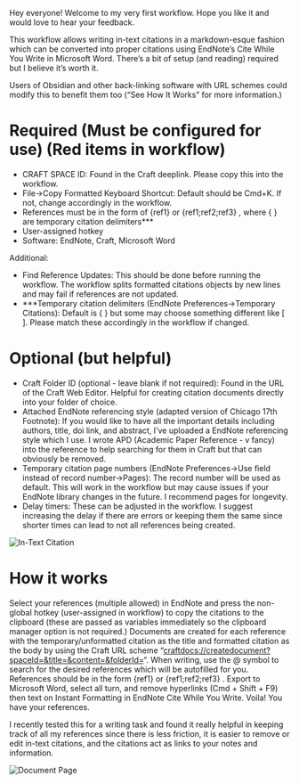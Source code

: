 Hey everyone! Welcome to my very first workflow. Hope you like it and would love to hear your feedback.

This workflow allows writing in-text citations in a markdown-esque fashion which can be converted into proper citations using EndNote’s Cite While You Write in Microsoft Word. There’s a bit of setup (and reading) required but I believe it’s worth it.

Users of Obsidian and other back-linking software with URL schemes could modify this to benefit them too (“See How It Works” for more information.)


# Required (Must be configured for use) (Red items in workflow)

- CRAFT SPACE ID: Found in the Craft deeplink. Please copy this into the workflow.
- File->Copy Formatted Keyboard Shortcut: Default should be Cmd+K. If not, change accordingly in the workflow.
- References must be in the form of {ref1} or {ref1;ref2;ref3} , where { } are temporary citation delimiters***
- User-assigned hotkey
- Software: EndNote, Craft, Microsoft Word

Additional:


- Find Reference Updates: This should be done before running the workflow. The workflow splits  formatted citations objects by new lines and may fail if references are not updated.
- ***Temporary citation delimiters (EndNote Preferences->Temporary Citations): Default is { } but some may choose something different like [ ]. Please match these accordingly in the workflow if changed.

# Optional (but helpful)

- Craft Folder ID (optional - leave blank if not required): Found in the URL of the Craft Web Editor. Helpful for creating citation documents directly into your folder of choice.
- Attached EndNote referencing style (adapted version of Chicago 17th Footnote): If you would like to have all the important details including authors, title, doi link, and abstract, I’ve uploaded a EndNote referencing style which I use. I wrote APD (Academic Paper Reference - v fancy) into the reference to help searching for them in Craft but that can obviously be removed.
- Temporary citation page numbers (EndNote Preferences->Use field instead of record number->Pages): The record number will be used as default. This will work in the workflow but may cause issues if your EndNote library changes in the future. I recommend pages for longevity.
- Delay timers: These can be adjusted in the workflow. I suggest increasing the delay if there are errors or keeping them the same since shorter times can lead to not all references being created. 

![In-Text Citation](https://user-images.githubusercontent.com/89093232/129806584-8d732927-1f50-4574-81c8-a52dc08a2a38.png)

# How it works


Select your references (multiple allowed) in EndNote and press the non-global hotkey (user-assigned in workflow) to copy the citations to the clipboard (these are passed as variables immediately so the clipboard manager option is not required.) Documents are created for each reference with the temporary/unformatted citation as the title and formatted citation as the body by using the Craft URL scheme “[craftdocs://createdocument?spaceId=&title=&content=&folderId=](craftdocs://createdocument?spaceId=&title=&content=&folderId=)“. When writing, use the @ symbol to search for the desired references which will be autofilled for you. References should be in the form {ref1} or {ref1;ref2;ref3} . Export to Microsoft Word, select all turn, and remove hyperlinks (Cmd + Shift + F9) then text on Instant Formatting in EndNote Cite While You Write. Voila! You have your references.

I recently tested this for a writing task and found it really helpful in keeping track of all my references since there is less friction, it is easier to remove or edit in-text citations, and the citations act as links to your notes and information.

![Document Page](https://user-images.githubusercontent.com/89093232/129806573-799b6357-ccb3-4e91-87f2-98808959c8c8.png)
